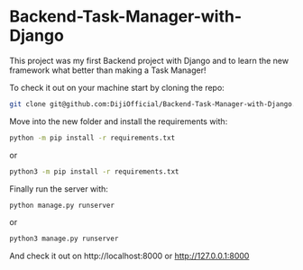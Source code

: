 # Backend-Task-Manager-with-Django

This project was my first Backend project with Django and to learn the new framework what better than making a Task Manager!

To check it out on your machine start by cloning the repo:
```bash
git clone git@github.com:DijiOfficial/Backend-Task-Manager-with-Django.git
```
Move into the new folder and install the requirements with:
```bash
python -m pip install -r requirements.txt
```
or 
```bash
python3 -m pip install -r requirements.txt
```
Finally run the server with:
```bash
python manage.py runserver
```
or
```bash
python3 manage.py runserver
```
And check it out on http://localhost:8000 or http://127.0.0.1:8000
